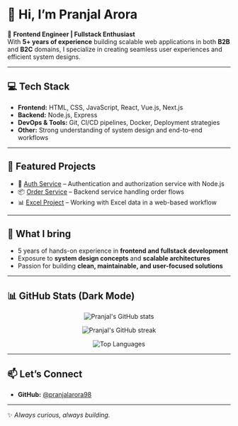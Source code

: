 # 👋 Hi, I’m Pranjal Arora  

🚀 **Frontend Engineer | Fullstack Enthusiast**  
With **5+ years of experience** building scalable web applications in both **B2B** and **B2C** domains, I specialize in creating seamless user experiences and efficient system designs.  

---

## 💻 Tech Stack  
- **Frontend:** HTML, CSS, JavaScript, React, Vue.js, Next.js  
- **Backend:** Node.js, Express  
- **DevOps & Tools:** Git, CI/CD pipelines, Docker, Deployment strategies  
- **Other:** Strong understanding of system design and end-to-end workflows  

---

## 📌 Featured Projects  
- 🔐 [Auth Service](https://github.com/pranjalarora98/auth-service) – Authentication and authorization service with Node.js  
- 📦 [Order Service](https://github.com/pranjalarora98/order-service) – Backend service handling order flows  
- 📊 [Excel Project](https://github.com/pranjalarora98/excel-project) – Working with Excel data in a web-based workflow  

---

## 🌟 What I bring  
- 5 years of hands-on experience in **frontend and fullstack development**  
- Exposure to **system design concepts** and **scalable architectures**  
- Passion for building **clean, maintainable, and user-focused solutions**  

---

## 📊 GitHub Stats (Dark Mode)
<p align="center">
  <img src="https://github-readme-stats.vercel.app/api?username=pranjalarora98&show_icons=true&theme=tokyonight" alt="Pranjal's GitHub stats" />
</p>

<p align="center">
  <img src="https://github-readme-streak-stats.herokuapp.com/?user=pranjalarora98&theme=tokyonight" alt="Pranjal's GitHub streak" />
</p>

<p align="center">
  <img src="https://github-readme-stats.vercel.app/api/top-langs/?username=pranjalarora98&layout=compact&theme=tokyonight" alt="Top Languages" />
</p>

---

## 📫 Let’s Connect  
- **GitHub:** [@pranjalarora98](https://github.com/pranjalarora98)  

---

✨ _Always curious, always building._
